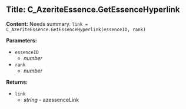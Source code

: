 ## Title: C_AzeriteEssence.GetEssenceHyperlink

**Content:**
Needs summary.
`link = C_AzeriteEssence.GetEssenceHyperlink(essenceID, rank)`

**Parameters:**
- `essenceID`
  - *number*
- `rank`
  - *number*

**Returns:**
- `link`
  - *string* - azessenceLink
